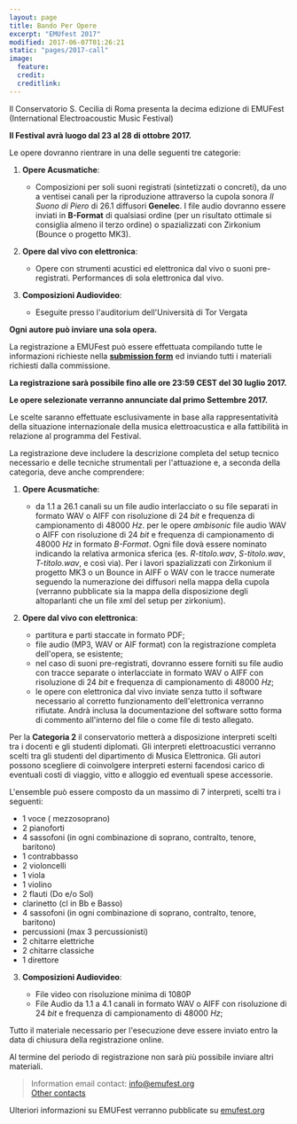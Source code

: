 ```yaml
---
layout: page
title: Bando Per Opere
excerpt: "EMUfest 2017"
modified: 2017-06-07T01:26:21
static: "pages/2017-call"
image:
  feature:
  credit:
  creditlink:
---
```


Il Conservatorio S. Cecilia di Roma presenta la decima edizione di EMUFest    
(International Electroacoustic Music Festival)

**Il Festival avrà luogo dal 23 al 28 di ottobre 2017.**

Le opere dovranno rientrare in una delle seguenti tre categorie:

 1. **Opere Acusmatiche**:
    - Composizioni per soli suoni registrati (sintetizzati o concreti), da uno a ventisei canali per la riproduzione attraverso la cupola sonora *Il Suono di Piero* di 26.1 diffusori **Genelec**. I file audio dovranno essere inviati in **B-Format** di qualsiasi ordine (per un risultato ottimale si consiglia almeno il terzo ordine) o spazializzati con Zirkonium (Bounce o progetto MK3).

2. **Opere dal vivo con elettronica**:   
    - Opere con strumenti acustici ed elettronica dal vivo o suoni pre-registrati.
    Performances di sola elettronica dal vivo.

3. **Composizioni Audiovideo**:  
    - Eseguite presso l'auditorium dell'Università di Tor Vergata


**Ogni autore può inviare una sola opera.**

La registrazione a EMUFest può essere effettuata compilando tutte le informazioni richieste nella **[submission form](http://emufest.org/semuform)** ed inviando tutti i materiali richiesti dalla commissione.

**La registrazione sarà possibile fino alle ore 23:59 CEST del 30 luglio 2017.**

**Le opere selezionate verranno annunciate dal primo Settembre 2017.**

Le scelte saranno effettuate esclusivamente in base alla rappresentatività della situazione internazionale della musica elettroacustica e alla fattibilità in relazione al programma del Festival.

La registrazione deve includere la descrizione completa del setup tecnico necessario e delle tecniche strumentali per l'attuazione e, a seconda della categoria, deve anche comprendere:

 1. **Opere Acusmatiche**:
    - da 1.1 a 26.1 canali su un file audio interlacciato o su file separati in formato WAV o AIFF con risoluzione di  24 *bit* e frequenza di campionamento di 48000 *Hz*.
    per le opere *ambisonic* file audio WAV o AIFF con risoluzione di  24 *bit* e frequenza di campionamento di 48000  *Hz* in formato *B-Format*. Ogni file dovà essere nominato indicando la relativa armonica sferica (es. *R-titolo.wav*, *S-titolo.wav*, *T-titolo.wav*, e così via). Per i lavori spazializzati con Zirkonium il progetto MK3 o un Bounce in AIFF o WAV con le tracce numerate seguendo la numerazione dei diffusori nella mappa della cupola (verranno pubblicate sia la mappa della disposizione degli altoparlanti che un file xml del setup per zirkonium).

 2. **Opere dal vivo con elettronica**:   
    - partitura e parti staccate in formato PDF;
    - file audio (MP3, WAV or AIF format) con la registrazione completa dell'opera, se esistente;
    - nel caso di suoni pre-registrati, dovranno essere forniti su file audio con tracce separate o interlacciate in formato WAV o AIFF con risoluzione di 24 *bit* e frequenza di campionamento di 48000 *Hz*;
    - le opere con elettronica dal vivo inviate senza tutto il software necessario al corretto funzionamento dell'elettronica verranno rifiutate. Andrà inclusa la documentazione del software sotto forma di commento all'interno del file o come file di testo allegato.

Per la **Categoria 2** il conservatorio metterà a disposizione interpreti scelti tra i docenti e gli studenti diplomati. Gli interpreti elettroacustici verranno scelti tra gli studenti del dipartimento di Musica Elettronica. Gli autori possono scegliere di coinvolgere interpreti esterni facendosi carico di eventuali costi di viaggio, vitto e alloggio ed eventuali spese accessorie.

L'ensemble può essere composto da un massimo di 7 interpreti, scelti tra i seguenti:

  - 1 voce ( mezzosoprano)
  - 2 pianoforti
  - 4 sassofoni (in ogni combinazione di soprano, contralto, tenore, baritono)
  - 1 contrabbasso
  - 2 violoncelli
  - 1 viola
  - 1 violino
  - 2 flauti (Do e/o Sol)
  - clarinetto (cl in Bb e Basso)
  - 4 sassofoni (in ogni combinazione di soprano, contralto, tenore, baritono)
  - percussioni (max 3 percussionisti)
  - 2 chitarre elettriche
  - 2 chitarre classiche
  - 1 direttore

3. **Composizioni Audiovideo**:

    - File video con risoluzione minima di 1080P
    - File Audio da 1.1 a 4.1 canali  in formato WAV o AIFF con risoluzione di 24 *bit* e frequenza di campionamento di 48000 *Hz*;

Tutto il materiale necessario per l'esecuzione deve essere inviato entro la data di chiusura della registrazione online.

Al termine del periodo di registrazione non sarà più possibile inviare altri materiali.

<!-- <div markdown="0">
  <a href="http://emufest.org/semuform" class="mybtn">REGISTRAZIONE ONLINE</a>
</div> -->

> Information email contact: [info@emufest.org](info@emufest.org)   
> [Other contacts](http://www.emufest.org/about/#contacts)

Ulteriori informazioni su EMUFest verranno pubblicate su [emufest.org](http://www.emufest.org)
